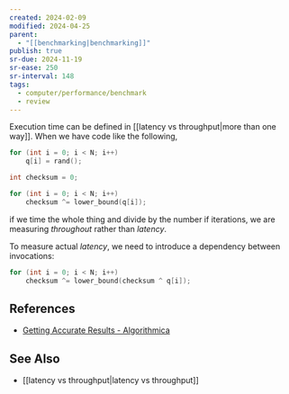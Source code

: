 ```yaml
---
created: 2024-02-09
modified: 2024-04-25
parent:
  - "[[benchmarking|benchmarking]]"
publish: true
sr-due: 2024-11-19
sr-ease: 250
sr-interval: 148
tags:
  - computer/performance/benchmark
  - review
---
```


Execution time can be defined in [[latency vs throughput|more than one way]]. When we have code like the following,
```c++
for (int i = 0; i < N; i++)
    q[i] = rand();

int checksum = 0;

for (int i = 0; i < N; i++)
    checksum ^= lower_bound(q[i]);
```
if we time the whole thing and divide by the number if iterations, we are measuring *throughout* rather than *latency*.

To measure actual _latency_, we need to introduce a dependency between  invocations:
```c++
for (int i = 0; i < N; i++)
    checksum ^= lower_bound(checksum ^ q[i]);
```

## References
- [Getting Accurate Results - Algorithmica](https://en.algorithmica.org/hpc/profiling/noise/)

## See Also
- [[latency vs throughput|latency vs throughput]]